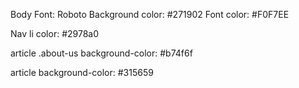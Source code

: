 Body
Font: Roboto
Background color: #271902
Font color: #F0F7EE

Nav
li color: #2978a0

article .about-us
background-color: #b74f6f

article
background-color: #315659
